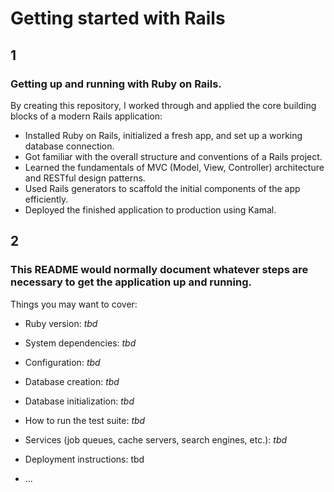 # Getting started with Rails

## 1
### Getting up and running with Ruby on Rails.

By creating this repository, I worked through and applied the core building blocks of a modern Rails application:

* Installed Ruby on Rails, initialized a fresh app, and set up a working database connection.
* Got familiar with the overall structure and conventions of a Rails project.
* Learned the fundamentals of MVC (Model, View, Controller) architecture and RESTful design patterns.
* Used Rails generators to scaffold the initial components of the app efficiently.
* Deployed the finished application to production using Kamal.

## 2
### This README would normally document whatever steps are necessary to get the application up and running.

Things you may want to cover:

* Ruby version: _tbd_

* System dependencies: _tbd_

* Configuration: _tbd_

* Database creation: _tbd_

* Database initialization: _tbd_

* How to run the test suite: _tbd_

* Services (job queues, cache servers, search engines, etc.): _tbd_

* Deployment instructions: tbd

* ...
